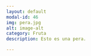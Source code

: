 ```yaml
---
layout: default
modal-id: 46
img: pera.jpg
alt: image-alt
category: Fruta
description: Esto es una pera.

---
```

